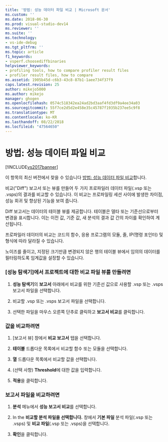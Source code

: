 ```yaml
---
title: '방법: 성능 데이터 파일 비교 | Microsoft 문서'
ms.custom: ''
ms.date: 2018-06-30
ms.prod: visual-studio-dev14
ms.reviewer: ''
ms.suite: ''
ms.technology:
- vs-ide-debug
ms.tgt_pltfrm: ''
ms.topic: article
f1_keywords:
- vsperf.choosediffbinaries
helpviewer_keywords:
- profiling tools, how to compare profiler result files
- profiler result files, how to compare
ms.assetid: 1905b45d-c6b3-43c8-87b1-1aee734f37f9
caps.latest.revision: 25
author: mikejo5000
ms.author: mikejo
manager: ghogen
ms.openlocfilehash: 0574c518342ea24ad2bd3aaf4fd3df9a4ee34a03
ms.sourcegitcommit: 55f7ce2d5d2e458e35c45787f1935b237ee5c9f8
ms.translationtype: MT
ms.contentlocale: ko-KR
ms.lasthandoff: 08/22/2018
ms.locfileid: "47564650"
---
```

# <a name="how-to-compare-performance-data-files"></a>방법: 성능 데이터 파일 비교
[!INCLUDE[vs2017banner](../includes/vs2017banner.md)]

이 항목의 최신 버전에서 찾을 수 있습니다 [방법: 성능 데이터 파일 비교](https://docs.microsoft.com/visualstudio/profiling/how-to-compare-performance-data-files)합니다.  
  
비교("Diff") 보고서 또는 뷰를 만들어 두 가지 프로파일러 데이터 파일(.vsp 또는 .vsps)의 결과를 비교할 수 있습니다. 이 비교는 프로파일링 세션 사이에 발생한 차이점, 성능 회귀 및 향상된 기능을 보여 줍니다.  
  
 Diff 보고서는 데이터의 테이블 뷰를 제공합니다. 테이블은 델타 또는 기준선으로부터 변경을 표시합니다. 이는 이전 값, 기준 값, 새 분석의 결과 값 간의 차이를 확인하여 계산됩니다.  
  
 프로파일러 데이터의 비교는 코드의 함수, 응용 프로그램의 모듈, 줄, IP(명령 포인터) 및 형식에 따라 달라질 수 있습니다.  
  
 노이즈를 줄이고, 지정된 크기만큼 변경되지 않은 행의 테이블 뷰에서 임의의 데이터를 필터링하도록 임계값을 설정할 수 있습니다.  
  
### <a name="to-create-comparison-file-view-for-a-project-in-performance-explorer"></a>[성능 탐색기]에서 프로젝트에 대한 비교 파일 뷰를 만들려면  
  
1.  **성능 탐색기**의 **보고서** 아래에서 비교를 위한 기준선 값으로 사용할 .vsp 또는 .vsps 보고서 파일을 선택합니다.  
  
2.  비교할 .vsp 또는 .vsps 보고서 파일을 선택합니다.  
  
3.  선택한 파일을 마우스 오른쪽 단추로 클릭하고 **보고서 비교**를 클릭합니다.  
  
### <a name="to-compare-values"></a>값을 비교하려면  
  
1.  [보고서 뷰] 창에서 **비교 보고서** 탭을 선택합니다.  
  
2.  **테이블** 드롭다운 목록에서 비교할 함수 또는 모듈을 선택합니다.  
  
3.  **열** 드롭다운 목록에서 비교할 값을 선택합니다.  
  
4.  (선택 사항) **Threshold**에 대한 값을 입력합니다.  
  
5.  **적용**을 클릭합니다.  
  
### <a name="to-compare-report-files"></a>보고서 파일을 비교하려면  
  
1.  **분석** 메뉴에서 **성능 보고서 비교**를 선택합니다.  
  
2.  In the **비교할 분석 파일을 선택합니다.** 창에서 **기본 파일** 분석 파일(.vsp 또는 .vsps) 및 **비교 파일**(.vsp 또는 .vsps)을 선택합니다.  
  
3.  **확인**을 클릭합니다.



